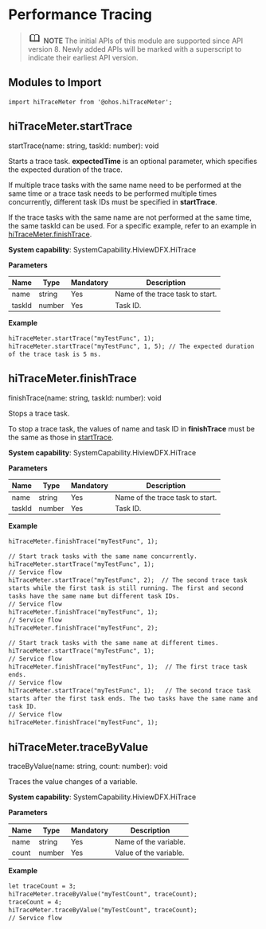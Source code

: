 # Performance Tracing

> ![icon-note.gif](public_sys-resources/icon-note.gif) **NOTE**
> The initial APIs of this module are supported since API version 8. Newly added APIs will be marked with a superscript to indicate their earliest API version.


## Modules to Import

```
import hiTraceMeter from '@ohos.hiTraceMeter';
```


## hiTraceMeter.startTrace

startTrace(name: string, taskId: number): void

Starts a trace task. **expectedTime** is an optional parameter, which specifies the expected duration of the trace.

If multiple trace tasks with the same name need to be performed at the same time or a trace task needs to be performed multiple times concurrently, different task IDs must be specified in **startTrace**.

If the trace tasks with the same name are not performed at the same time, the same taskId can be used. For a specific example, refer to an example in [hiTraceMeter.finishTrace](#hitracemeterfinishtrace).

**System capability**: SystemCapability.HiviewDFX.HiTrace

**Parameters**

| Name| Type| Mandatory| Description|
| -------- | -------- | -------- | -------- |
| name | string | Yes| Name of the trace task to start.|
| taskId | number | Yes| Task ID.|

**Example**

```
hiTraceMeter.startTrace("myTestFunc", 1);
hiTraceMeter.startTrace("myTestFunc", 1, 5); // The expected duration of the trace task is 5 ms.
```


## hiTraceMeter.finishTrace

finishTrace(name: string, taskId: number): void

Stops a trace task.

To stop a trace task, the values of name and task ID in **finishTrace** must be the same as those in [startTrace](#hitracemeterstarttrace).

**System capability**: SystemCapability.HiviewDFX.HiTrace

**Parameters**

| Name| Type| Mandatory| Description|
| -------- | -------- | -------- | -------- |
| name | string | Yes| Name of the trace task to start.|
| taskId | number | Yes| Task ID.|

**Example**

```
hiTraceMeter.finishTrace("myTestFunc", 1);
```

```
// Start track tasks with the same name concurrently.
hiTraceMeter.startTrace("myTestFunc", 1);
// Service flow
hiTraceMeter.startTrace("myTestFunc", 2);  // The second trace task starts while the first task is still running. The first and second tasks have the same name but different task IDs.
// Service flow
hiTraceMeter.finishTrace("myTestFunc", 1);
// Service flow
hiTraceMeter.finishTrace("myTestFunc", 2);
```

```
// Start track tasks with the same name at different times.
hiTraceMeter.startTrace("myTestFunc", 1);
// Service flow
hiTraceMeter.finishTrace("myTestFunc", 1);  // The first trace task ends.
// Service flow
hiTraceMeter.startTrace("myTestFunc", 1);   // The second trace task starts after the first task ends. The two tasks have the same name and task ID. 
// Service flow
hiTraceMeter.finishTrace("myTestFunc", 1);
```


## hiTraceMeter.traceByValue

traceByValue(name: string, count: number): void

Traces the value changes of a variable.

**System capability**: SystemCapability.HiviewDFX.HiTrace

**Parameters**

| Name| Type| Mandatory| Description|
| -------- | -------- | -------- | -------- |
| name | string | Yes| Name of the variable.|
| count | number | Yes| Value of the variable.|

**Example**
```
let traceCount = 3;
hiTraceMeter.traceByValue("myTestCount", traceCount);
traceCount = 4;
hiTraceMeter.traceByValue("myTestCount", traceCount);
// Service flow
```
